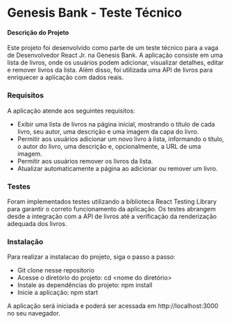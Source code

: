 
# Genesis Bank - Teste Técnico

#### Descrição do Projeto

Este projeto foi desenvolvido como parte de um teste técnico para a vaga de Desenvolvedor React Jr. na Genesis Bank. A aplicação consiste em uma lista de livros, onde os usuários podem adicionar, visualizar detalhes, editar e remover livros da lista. Além disso, foi utilizada uma API de livros para enriquecer a aplicação com dados reais.

### Requisitos
A aplicação atende aos seguintes requisitos:

- Exibir uma lista de livros na página inicial, mostrando o título de cada livro, seu autor, uma descrição e uma imagem da capa do livro.
- Permitir aos usuários adicionar um novo livro à lista, informando o título, o autor do livro, uma descrição e, opcionalmente, a URL de uma imagem.
- Permitir aos usuários remover os livros da lista.
- Atualizar automaticamente a página ao adicionar ou remover um livro.

### Testes
Foram implementados testes utilizando a biblioteca React Testing Library para garantir o correto funcionamento da aplicação. Os testes abrangem desde a integração com a API de livros até a verificação da renderização adequada dos livros.

### Instalação 

Para realizar a instalacao do projeto, siga o passo a passo:

- Git clone nesse repositorio
- Acesse o diretório do projeto: cd <nome do diretório>
- Instale as dependências do projeto: npm install
- Inicie a aplicação: npm start

A aplicação será iniciada e poderá ser acessada em http://localhost:3000 no seu navegador.

